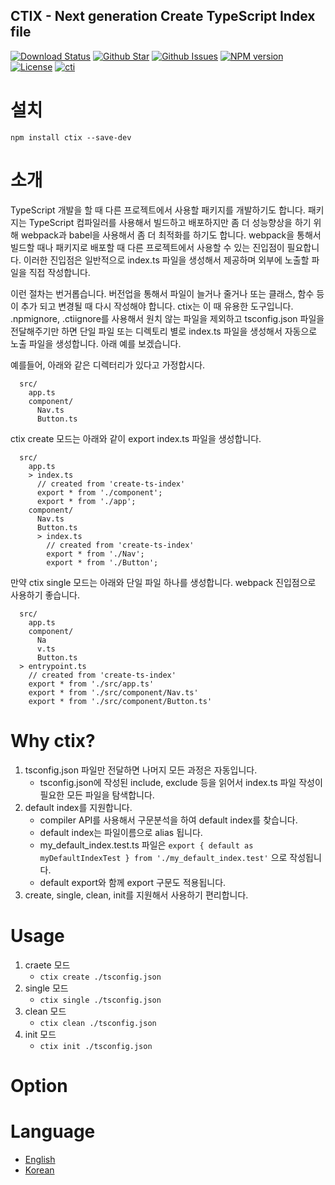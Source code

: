 CTIX - Next generation Create TypeScript Index file
----
[![Download Status](https://img.shields.io/npm/dw/ctix.svg)](https://npmcharts.com/compare/ctix?minimal=true) [![Github Star](https://img.shields.io/github/stars/imjuni/ctix.svg?style=popout)](https://github.com/imjuni/ctix) [![Github Issues](https://img.shields.io/github/issues-raw/imjuni/ctix.svg)](https://github.com/imjuni/ctix/issues) [![NPM version](https://img.shields.io/npm/v/ctix.svg)](https://www.npmjs.com/package/ctix) [![License](https://img.shields.io/npm/l/ctix.svg)](https://github.com/imjuni/ctix/blob/master/LICENSE) [![cti](https://circleci.com/gh/imjuni/ctix.svg?style=shield)](https://app.circleci.com/pipelines/github/imjuni/ctix?branch=master)

# 설치
```
npm install ctix --save-dev
```

# 소개
TypeScript 개발을 할 때 다른 프로젝트에서 사용할 패키지를 개발하기도 합니다. 패키지는 TypeScript 컴파일러를 사용해서 빌드하고 배포하지만 좀 더 성능향상을 하기 위해 webpack과 babel을 사용해서 좀 더 최적화를 하기도 합니다. webpack을 통해서 빌드할 때나 패키지로 배포할 때 다른 프로젝트에서 사용할 수 있는 진입점이 필요합니다. 이러한 진입점은 일반적으로 index.ts 파일을 생성해서 제공하며 외부에 노출할 파일을 직접 작성합니다.

이런 절차는 번거롭습니다. 버전업을 통해서 파일이 늘거나 줄거나 또는 클래스, 함수 등이 추가 되고 변경될 때 다시 작성해야 합니다. ctix는 이 때 유용한 도구입니다. .npmignore, .ctiignore를 사용해서 원치 않는 파일을 제외하고 tsconfig.json 파일을 전달해주기만 하면 단일 파일 또는 디렉토리 별로 index.ts 파일을 생성해서 자동으로 노출 파일을 생성합니다. 아래 예를 보겠습니다.

예를들어, 아래와 같은 디렉터리가 있다고 가정합시다.

```
  src/
    app.ts
    component/
      Nav.ts
      Button.ts
```

ctix create 모드는 아래와 같이 export index.ts 파일을 생성합니다.

```
  src/
    app.ts
    > index.ts
      // created from 'create-ts-index'
      export * from './component';
      export * from './app';
    component/
      Nav.ts
      Button.ts
      > index.ts
        // created from 'create-ts-index'
        export * from './Nav';
        export * from './Button';
```

만약 ctix single 모드는 아래와 단일 파일 하나를 생성합니다. webpack 진입점으로 사용하기 좋습니다.

```
  src/
    app.ts
    component/
      Na
      v.ts
      Button.ts
  > entrypoint.ts
    // created from 'create-ts-index'
    export * from './src/app.ts'
    export * from './src/component/Nav.ts'
    export * from './src/component/Button.ts'
```

# Why ctix?
1. tsconfig.json 파일만 전달하면 나머지 모든 과정은 자동입니다.
    * tsconfig.json에 작성된 include, exclude 등을 읽어서 index.ts 파일 작성이 필요한 모든 파일을 탐색합니다.
1. default index를 지원합니다.
    * compiler API를 사용해서 구문분석을 하여 default index를 찾습니다. 
    * default index는 파일이름으로 alias 됩니다.
    * my_default_index.test.ts 파일은 `export { default as myDefaultIndexTest } from './my_default_index.test'` 으로 작성됩니다.
    * default export와 함께 export 구문도 적용됩니다.
1. create, single, clean, init를 지원해서 사용하기 편리합니다.

# Usage
1. craete 모드
    * `ctix create ./tsconfig.json`
1. single 모드
    * `ctix single ./tsconfig.json`
1. clean 모드 
    * `ctix clean ./tsconfig.json`
1. init 모드
    * `ctix init ./tsconfig.json`

# Option

# Language
* [English](https://github.com/imjuni/create-ts-index/blob/master/README.md)
* [Korean](https://github.com/imjuni/create-ts-index/blob/master/README.ko.md)

